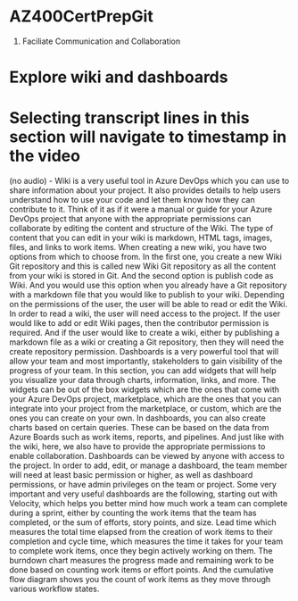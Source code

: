 # AZ400CertPrepGit
1. Faciliate Communication and Collaboration
#
# Explore wiki and dashboards
# Selecting transcript lines in this section will navigate to timestamp in the video
(no audio) - Wiki is a very useful tool in Azure DevOps which you can use to share information about your project. It also provides details to help users understand how to use your code and let them know how they can contribute to it. Think of it as if it were a manual or guide for your Azure DevOps project that anyone with the appropriate permissions can collaborate by editing the content and structure of the Wiki. The type of content that you can edit in your wiki is markdown, HTML tags, images, files, and links to work items. When creating a new wiki, you have two options from which to choose from. In the first one, you create a new Wiki Git repository and this is called new Wiki Git repository as all the content from your wiki is stored in Git. And the second option is publish code as Wiki. And you would use this option when you already have a Git repository with a markdown file that you would like to publish to your wiki. Depending on the permissions of the user, the user will be able to read or edit the Wiki. In order to read a wiki, the user will need access to the project. If the user would like to add or edit Wiki pages, then the contributor permission is required. And if the user would like to create a wiki, either by publishing a markdown file as a wiki or creating a Git repository, then they will need the create repository permission. Dashboards is a very powerful tool that will allow your team and most importantly, stakeholders to gain visibility of the progress of your team. In this section, you can add widgets that will help you visualize your data through charts, information, links, and more. The widgets can be out of the box widgets which are the ones that come with your Azure DevOps project, marketplace, which are the ones that you can integrate into your project from the marketplace, or custom, which are the ones you can create on your own. In dashboards, you can also create charts based on certain queries. These can be based on the data from Azure Boards such as work items, reports, and pipelines. And just like with the wiki, here, we also have to provide the appropriate permissions to enable collaboration. Dashboards can be viewed by anyone with access to the project. In order to add, edit, or manage a dashboard, the team member will need at least basic permission or higher, as well as dashboard permissions, or have admin privileges on the team or project. Some very important and very useful dashboards are the following, starting out with Velocity, which helps you better mind how much work a team can complete during a sprint, either by counting the work items that the team has completed, or the sum of efforts, story points, and size. Lead time which measures the total time elapsed from the creation of work items to their completion and cycle time, which measures the time it takes for your team to complete work items, once they begin actively working on them. The burndown chart measures the progress made and remaining work to be done based on counting work items or effort points. And the cumulative flow diagram shows you the count of work items as they move through various workflow states.

